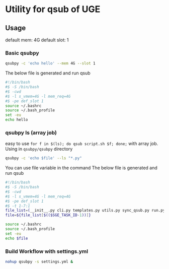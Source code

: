 # Utility for qsub of UGE


## Usage

default mem: 4G
default slot: 1

### Basic qsubpy

```bash
qsubpy -c 'echo hello' --mem 4G --slot 1
```

The below file is generated and run qsub

```bash
#!/bin/bash
#$ -S /bin/bash
#$ -cwd
#$ -l s_vmem=4G -l mem_req=4G
#$ -pe def_slot 1
source ~/.bashrc
source ~/.bash_profile
set -eu
echo hello
```

### qsubpy ls (array job)

easy to use `for f in $(ls); do qsub script.sh $f; done;` with array job.
Using in `qsubpy/qsubpy` directory

```bash
qsubpy -c 'echo $file' --ls "*.py"
```

You can use file variable in the command
The below file is generated and run qsub

```bash
#!/bin/bash
#$ -S /bin/bash
#$ -cwd
#$ -l s_vmem=4G -l mem_req=4G
#$ -pe def_slot 1
#$ -t 1-7:1
file_list=(__init__.py cli.py templates.py utils.py sync_qsub.py run.py generate_yaml.py)
file=${file_list[$(($SGE_TASK_ID-1))]}

source ~/.bashrc
source ~/.bash_profile
set -eu
echo $file
```

### Build Workflow with settings.yml

```bash
nohup qsubpy -s settings.yml &
```